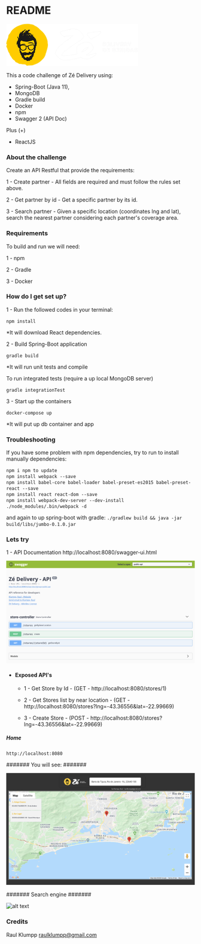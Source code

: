 # README #

![alt text](https://github.com/r4ulk/ze-delivery/blob/master/src/main/resources/static/logo-white-text.png?raw=true)

This a code challenge of Zé Delivery using:

- Spring-Boot (Java 11), 
- MongoDB
- Gradle build
- Docker
- npm
- Swagger 2 (API Doc)

Plus (+)

- ReactJS 

### About the challenge ###

Create an API Restful that provide the requirements: 

1 - Create partner - All fields are required and must follow the rules set above.
    
2 - Get partner by id - Get a specific partner by its id.

3 - Search partner - Given a specific location (coordinates lng and lat), search the nearest partner considering each partner's coverage area.

### Requirements ###

To build and run we will need:

1 - npm

2 - Gradle

3 - Docker

### How do I get set up? ###

1 - Run the followed codes in your terminal:
```
npm install
```
*It will download React dependencies.

2 - Build Spring-Boot application
```
gradle build
```
*It will run unit tests and compile

To run integrated tests (require a up local MongoDB server)
```
gradle integrationTest
```

3 - Start up the containers
```
docker-compose up
```
*It will put up db container and app

### Troubleshooting ###

If you have some problem with npm dependencies, try to run to install manually dependencies:
```
npm i npm to update
npm install webpack --save
npm install babel-core babel-loader babel-preset-es2015 babel-preset-react --save
npm install react react-dom --save
npm install webpack-dev-server --dev-install
./node_modules/.bin/webpack -d
```
and again to up spring-boot with gradle:
`./gradlew build && java -jar build/libs/jumbo-0.1.0.jar`

### Lets try ###

1 - API Documentation
http://localhost:8080/swagger-ui.html

![alt text](https://github.com/r4ulk/ze-delivery/blob/master/src/main/resources/static/ze-swagger.png?raw=true)

- #### Exposed API's ###

  - 1 - Get Store by Id - (GET - http://localhost:8080/stores/1)

  - 2 - Get Stores list by near location - (GET - http://localhost:8080/stores?lng=-43.36556&lat=-22.99669)

  - 3 - Create Store - (POST - http://localhost:8080/stores?lng=-43.36556&lat=-22.99669)

##### Home #####
`http://localhost:8080`

####### You will see: #######

![alt text](https://github.com/r4ulk/ze-delivery/blob/master/src/main/resources/static/ze-home.png?raw=true)

####### Search engine #######

![alt text](https://github.com/r4ulk/ze-delivery/blob/master/src/main/resources/static/ze-auto-complete?raw=true)

### Credits ###

Raul Klumpp <raulklumpp@gmail.com>
